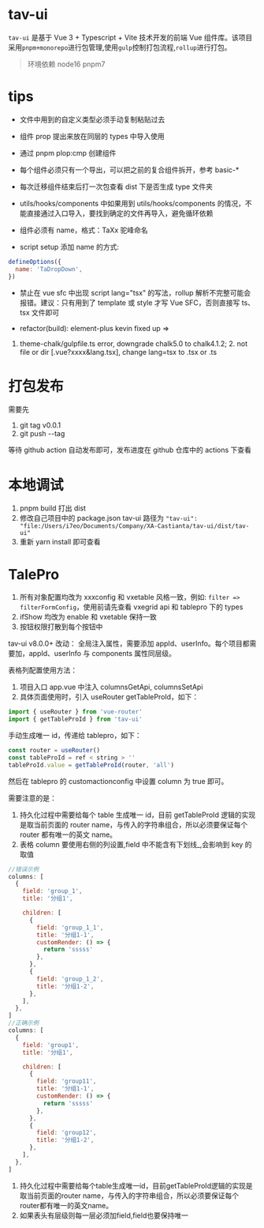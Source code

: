 # tav-ui

`tav-ui` 是基于 Vue 3 + Typescript + Vite 技术开发的前端 Vue 组件库。该项目采用`pnpm+monorepo`进行包管理,使用`gulp`控制打包流程,`rollup`进行打包。

> 环境依赖 node16 pnpm7

# tips

- 文件中用到的自定义类型必须手动复制粘贴过去

- 组件 prop 提出来放在同层的 types 中导入使用

- 通过 pnpm plop:cmp 创建组件

- 每个组件必须只有一个导出，可以把之前的复合组件拆开，参考 basic-\*

- 每次迁移组件结束后打一次包查看 dist 下是否生成 type 文件夹

- utils/hooks/components 中如果用到 utils/hooks/components 的情况，不能直接通过入口导入，要找到确定的文件再导入，避免循环依赖

- 组件必须有 name，格式：TaXx 驼峰命名

- script setup 添加 name 的方式:

```javascript
defineOptions({
  name: 'TaDropDown',
})
```

- 禁止在 vue sfc 中出现 script lang="tsx" 的写法，rollup 解析不完整可能会报错。建议：只有用到了 template 或 style 才写 Vue SFC，否则直接写 ts、tsx 文件即可

- refactor(build): element-plus kevin fixed up
  =>

1. theme-chalk/gulpfile.ts error, downgrade chalk5.0 to chalk4.1.2; 2. not file or dir [.vue?xxxx&lang.tsx], change lang=tsx to .tsx or .ts

# 打包发布

需要先

1. git tag v0.0.1
2. git push --tag

等待 github action 自动发布即可，发布进度在 github 仓库中的 actions 下查看

# 本地调试

1. pnpm build 打出 dist
2. 修改自己项目中的 package.json tav-ui 路径为 `"tav-ui": "file:/Users/i7eo/Documents/Company/XA-Castianta/tav-ui/dist/tav-ui"`
3. 重新 yarn install 即可查看

# TalePro

1. 所有对象配置均改为 xxxconfig 和 vxetable 风格一致，例如: `filter => filterFormConfig`，使用前请先查看 vxegrid api 和 tablepro 下的 types
2. ifShow 均改为 enable 和 vxetable 保持一致
3. 按钮权限打散到每个按钮中

tav-ui v8.0.0+ 改动：
全局注入属性，需要添加 appId、userInfo。每个项目都需要加，appId、userInfo 与 components 属性同层级。

表格列配置使用方法：

1. 项目入口 app.vue 中注入 columnsGetApi, columnsSetApi
2. 具体页面使用时，引入 useRouter getTableProId，如下：

```javascript
import { useRouter } from 'vue-router'
import { getTableProId } from 'tav-ui'
```

手动生成唯一 id，传递给 tablepro，如下：

```javascript
const router = useRouter()
const tableProId = ref < string > ''
tableProId.value = getTableProId(router, 'all')
```

然后在 tablepro 的 customactionconfig 中设置 column 为 true 即可。

需要注意的是：

1. 持久化过程中需要给每个 table 生成唯一 id，目前 getTableProId 逻辑的实现是取当前页面的 router name，与传入的字符串组合，所以必须要保证每个 router 都有唯一的英文 name。
2. 表格 column 要使用右侧的列设置,field 中不能含有下划线\_,会影响到 key 的取值

```javascript
//错误示例
columns: [
  {
    field: 'group_1',
    title: '分组1',

    children: [
      {
        field: 'group_1_1',
        title: '分组1-1',
        customRender: () => {
          return 'sssss'
        },
      },
      {
        field: 'group_1_2',
        title: '分组1-2',
      },
    ],
  },
]
//正确示例
columns: [
  {
    field: 'group1',
    title: '分组1',

    children: [
      {
        field: 'group11',
        title: '分组1-1',
        customRender: () => {
          return 'sssss'
        },
      },
      {
        field: 'group12',
        title: '分组1-2',
      },
    ],
  },
]
```
1. 持久化过程中需要给每个table生成唯一id，目前getTableProId逻辑的实现是取当前页面的router name，与传入的字符串组合，所以必须要保证每个router都有唯一的英文name。
2. 如果表头有层级则每一层必须加field,field也要保持唯一

